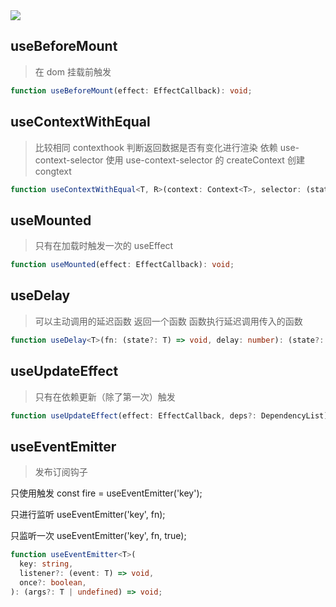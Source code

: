 <image src="https://raw.githubusercontent.com/xyhxx/program_preview/master/logo/proste-tarp-hooks.png">

## useBeforeMount

> 在 dom 挂载前触发

```typescript
function useBeforeMount(effect: EffectCallback): void;
```

## useContextWithEqual

> 比较相同 contexthook 判断返回数据是否有变化进行渲染 依赖 use-context-selector 使用
> use-context-selector 的 createContext 创建 congtext

```typescript
function useContextWithEqual<T, R>(context: Context<T>, selector: (state: T) => R): R;
```

## useMounted

> 只有在加载时触发一次的 useEffect

```typescript
function useMounted(effect: EffectCallback): void;
```

## useDelay

> 可以主动调用的延迟函数 返回一个函数 函数执行延迟调用传入的函数

```typescript
function useDelay<T>(fn: (state?: T) => void, delay: number): (state?: T | undefined) => void;
```

## useUpdateEffect

> 只有在依赖更新（除了第一次）触发

```typescript
function useUpdateEffect(effect: EffectCallback, deps?: DependencyList): void;
```

## useEventEmitter

> 发布订阅钩子

只使用触发 const fire = useEventEmitter('key');

只进行监听 useEventEmitter('key', fn);

只监听一次 useEventEmitter('key', fn, true);

```typescript
function useEventEmitter<T>(
  key: string,
  listener?: (event: T) => void,
  once?: boolean,
): (args?: T | undefined) => void;
```
